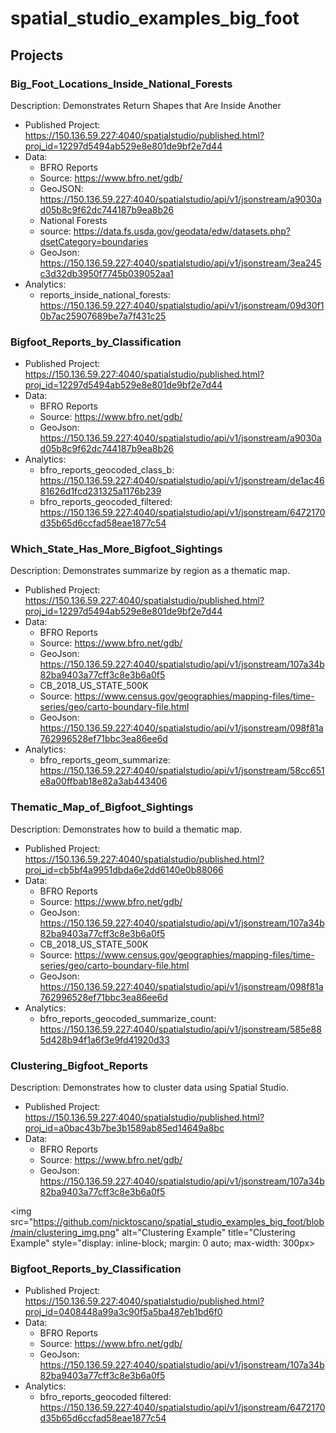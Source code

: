 # spatial_studio_examples_big_foot

## Projects
### Big_Foot_Locations_Inside_National_Forests 
Description: Demonstrates Return Shapes that Are Inside Another 
  * Published Project: https://150.136.59.227:4040/spatialstudio/published.html?proj_id=12297d5494ab529e8e801de9bf2e7d44
  * Data: 
    * BFRO Reports 
     * Source: https://www.bfro.net/gdb/
     * GeoJSON: https://150.136.59.227:4040/spatialstudio/api/v1/jsonstream/a9030ad05b8c9f62dc744187b9ea8b26
    * National Forests
     * source: https://data.fs.usda.gov/geodata/edw/datasets.php?dsetCategory=boundaries
     * GeoJson: https://150.136.59.227:4040/spatialstudio/api/v1/jsonstream/3ea245c3d32db3950f7745b039052aa1
  * Analytics:
    * reports_inside_national_forests: https://150.136.59.227:4040/spatialstudio/api/v1/jsonstream/09d30f10b7ac25907689be7a7f431c25

### Bigfoot_Reports_by_Classification
  * Published Project: https://150.136.59.227:4040/spatialstudio/published.html?proj_id=12297d5494ab529e8e801de9bf2e7d44
  * Data: 
    * BFRO Reports 
     * Source: https://www.bfro.net/gdb/
     * GeoJson: https://150.136.59.227:4040/spatialstudio/api/v1/jsonstream/a9030ad05b8c9f62dc744187b9ea8b26
  * Analytics:
    * bfro_reports_geocoded_class_b: https://150.136.59.227:4040/spatialstudio/api/v1/jsonstream/de1ac4681626d1fcd231325a1176b239
    * bfro_reports_geocoded_filtered: https://150.136.59.227:4040/spatialstudio/api/v1/jsonstream/6472170d35b65d6ccfad58eae1877c54

### Which_State_Has_More_Bigfoot_Sightings
Description: Demonstrates summarize by region as a thematic map.
  * Published Project: https://150.136.59.227:4040/spatialstudio/published.html?proj_id=12297d5494ab529e8e801de9bf2e7d44
  * Data: 
    * BFRO Reports 
     * Source: https://www.bfro.net/gdb/
     * GeoJson: https://150.136.59.227:4040/spatialstudio/api/v1/jsonstream/107a34b82ba9403a77cff3c8e3b6a0f5
    * CB_2018_US_STATE_500K 
     * Source: https://www.census.gov/geographies/mapping-files/time-series/geo/carto-boundary-file.html
     * GeoJson: https://150.136.59.227:4040/spatialstudio/api/v1/jsonstream/098f81a762996528ef71bbc3ea86ee6d
  * Analytics:
    * bfro_reports_geom_summarize: https://150.136.59.227:4040/spatialstudio/api/v1/jsonstream/58cc651e8a00ffbab18e82a3ab443406

### Thematic_Map_of_Bigfoot_Sightings
Description: Demonstrates how to build a thematic map.
  * Published Project: https://150.136.59.227:4040/spatialstudio/published.html?proj_id=cb5bf4a9951dbda6e2dd6140e0b88066
  * Data: 
    * BFRO Reports 
     * Source: https://www.bfro.net/gdb/
     * GeoJson: https://150.136.59.227:4040/spatialstudio/api/v1/jsonstream/107a34b82ba9403a77cff3c8e3b6a0f5
    * CB_2018_US_STATE_500K 
     * Source: https://www.census.gov/geographies/mapping-files/time-series/geo/carto-boundary-file.html
     * GeoJson: https://150.136.59.227:4040/spatialstudio/api/v1/jsonstream/098f81a762996528ef71bbc3ea86ee6d
  * Analytics:
    * bfro_reports_geocoded_summarize_count: https://150.136.59.227:4040/spatialstudio/api/v1/jsonstream/585e885d428b94f1a6f3e9fd41920d33

### Clustering_Bigfoot_Reports
Description: Demonstrates how to cluster data using Spatial Studio.
  * Published Project: https://150.136.59.227:4040/spatialstudio/published.html?proj_id=a0bac43b7be3b1589ab85ed14649a8bc
  * Data: 
    * BFRO Reports 
     * Source: https://www.bfro.net/gdb/
     * GeoJson: https://150.136.59.227:4040/spatialstudio/api/v1/jsonstream/107a34b82ba9403a77cff3c8e3b6a0f5

<img src="https://github.com/nicktoscano/spatial_studio_examples_big_foot/blob/main/clustering_img.png" alt="Clustering Example" title="Clustering Example" 
     style="display: inline-block; margin: 0 auto; max-width: 300px>

### Bigfoot_Reports_by_Classification
  * Published Project: https://150.136.59.227:4040/spatialstudio/published.html?proj_id=0408448a99a3c90f5a5ba487eb1bd6f0
  * Data: 
    * BFRO Reports 
     * Source: https://www.bfro.net/gdb/
     * GeoJson: https://150.136.59.227:4040/spatialstudio/api/v1/jsonstream/107a34b82ba9403a77cff3c8e3b6a0f5
  * Analytics:
    * bfro_reports_geocoded filtered: https://150.136.59.227:4040/spatialstudio/api/v1/jsonstream/6472170d35b65d6ccfad58eae1877c54

